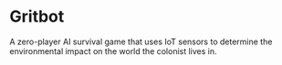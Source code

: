 # Gritbot
A zero-player AI survival game that uses IoT sensors to determine the environmental impact on the world the colonist lives in.
